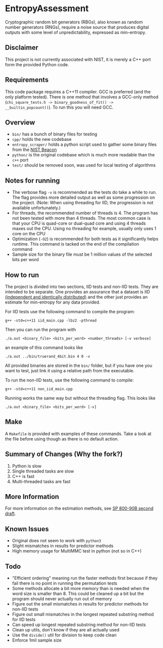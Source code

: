 # EntropyAssessment
Cryptographic random bit generators (RBGs), also known as random number generators (RNGs), require a noise source that produces digital outputs with some level of unpredictability, expressed as min-entropy. 

## Disclaimer
This project is not currently associated with NIST, it is merely a C++ port form the provided Python code. 

## Requirements

This code package requires a C++11 compiler. GCC is preferred (and the only platform tested). There is one method that involves a GCC-only method (`chi_square_tests.h -> binary_goodness_of_fit() -> __builtin_popcount()`). To run this you will need GCC.

## Overview

* `bin/` has a bunch of binary files for testing
* `cpp/` holds the new codebase
* `entropy_scraper/` holds a python script used to gather some binary files from the [NIST Beacon](http://www.nist.gov/itl/csd/ct/nist_beacon.cfm)
* `python/` is the original codebase which is much more readable than the `c++` port
* `test/` should be removed soon, was used for local testing of algorithms

## Notes for running

* The verbose flag `-v` is recommended as the tests do take a while to run. The flag provides more detailed output as well as some progression on the project. (Note: When using threading for IID, the progression is not available unfortunately.)
* For threads, the recommended number of threads is 4. The program has not been tested with more than 4 threads. The most common case is that your CPU is quad-core or dual-quad core and using 4 threads maxes out the CPU. Using no threading for example, usually only uses 1 core on the CPU
* Optimization (`-O2`) is recommended for both tests as it significantly helps runtime. This command is tacked on the end of the compilation command
* Sample size for the binary file must be 1 million values of the selected bits per word

## How to run

The project is divided into two sections, IID tests and non-IID tests. They are intended to be separate. One provides an assurance that a dataset is IID [(independent and identically distributed)](https://en.wikipedia.org/wiki/Independent_and_identically_distributed_random_variables) and the other just provides an estimate for min-entropy for any data provided. 

For IID tests use the following command to compile the program:

    g++ -std=c++11 iid_main.cpp -lbz2 -pthread

Then you can run the program with

	./a.out <binary_file> <bits_per_word> <number_threads> [-v verbose]

an example of this command looks like

	./a.out ../bin/truerand_4bit.bin 4 0 -v

All provided binaries are stored in the `bin/` folder, but if you have one you want to test, just link it using a relative path from the executable.

To run the non-IID tests, use the following command to compile:

    g++ -std=c++11 non_iid_main.cpp

Running works the same way but without the threading flag. This looks like

	./a.out <binary_file> <bits_per_word> [-v]

## Make

A `Makefile` is provided with examples of these commands. Take a look at the file before using though as there is no default action.

## Summary of Changes (Why the fork?)

1. Python is slow
2. Single threaded tasks are slow
3. C++ is fast
4. Multi-threaded tasks are fast

## More Information

For more information on the estimation methods, see [SP 800-90B second draft](http://csrc.nist.gov/publications/drafts/800-90/sp800-90b_second_draft.pdf).

## Known Issues

* Original does not seem to work with `python3`
* Slight mismatches in results for predictor methods
* High memory usage for MultiMMC test in python (not so in C++)

## Todo

* "Efficient ordering" meaning run the faster methods first because if they fail there is no point in running the permutation tests
* Some methods allocate a bit more memory than is needed when the word size is smaller than 8. This could be cleaned up a bit but the program should never actually run out of memory
* Figure out the small mismatches in results for predictor methods for non-IID tests
* Figure out small mismatches in the longest repeated substring method for IID tests
* Can speed up longest repeated substring method for non-IID tests
* Clean up utils, don't know if they are all actually used
* Use the `divide()` util for division to keep code clean
* Enforce 1mil sample size

